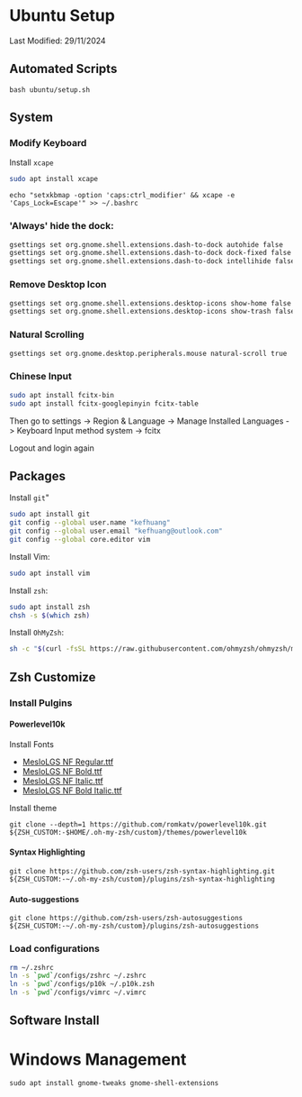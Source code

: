 # Ubuntu Setup
Last Modified: 29/11/2024

## Automated Scripts

```
bash ubuntu/setup.sh
```

## System

### Modify Keyboard
Install `xcape`
```bash
sudo apt install xcape
```

```
echo "setxkbmap -option 'caps:ctrl_modifier' && xcape -e 'Caps_Lock=Escape'" >> ~/.bashrc
```

### 'Always' hide the dock:
```bash
gsettings set org.gnome.shell.extensions.dash-to-dock autohide false
gsettings set org.gnome.shell.extensions.dash-to-dock dock-fixed false
gsettings set org.gnome.shell.extensions.dash-to-dock intellihide false
```

### Remove Desktop Icon
```bash
gsettings set org.gnome.shell.extensions.desktop-icons show-home false
gsettings set org.gnome.shell.extensions.desktop-icons show-trash false
```

### Natural Scrolling
```bash
gsettings set org.gnome.desktop.peripherals.mouse natural-scroll true
```

### Chinese Input
```bash
sudo apt install fcitx-bin
sudo apt install fcitx-googlepinyin fcitx-table
```
Then go to settings -> Region & Language -> Manage Installed Languages ->
Keyboard Input method system -> fcitx

Logout and login again

## Packages

Install `git`"
```bash
sudo apt install git
git config --global user.name "kefhuang"
git config --global user.email "kefhuang@outlook.com"
git config --global core.editor vim
```

Install Vim:
```bash
sudo apt install vim
```

Install `zsh`:
```bash
sudo apt install zsh
chsh -s $(which zsh)
```

Install `OhMyZsh`:
```bash
sh -c "$(curl -fsSL https://raw.githubusercontent.com/ohmyzsh/ohmyzsh/master/tools/install.sh)"
```

## Zsh Customize

### Install Pulgins
#### Powerlevel10k
Install Fonts
- [MesloLGS NF Regular.ttf](
    https://github.com/romkatv/powerlevel10k-media/raw/master/MesloLGS%20NF%20Regular.ttf)
- [MesloLGS NF Bold.ttf](
    https://github.com/romkatv/powerlevel10k-media/raw/master/MesloLGS%20NF%20Bold.ttf)
- [MesloLGS NF Italic.ttf](
    https://github.com/romkatv/powerlevel10k-media/raw/master/MesloLGS%20NF%20Italic.ttf)
- [MesloLGS NF Bold Italic.ttf](
    https://github.com/romkatv/powerlevel10k-media/raw/master/MesloLGS%20NF%20Bold%20Italic.ttf)

Install theme
```
git clone --depth=1 https://github.com/romkatv/powerlevel10k.git ${ZSH_CUSTOM:-$HOME/.oh-my-zsh/custom}/themes/powerlevel10k
```

#### Syntax Highlighting
```
git clone https://github.com/zsh-users/zsh-syntax-highlighting.git ${ZSH_CUSTOM:-~/.oh-my-zsh/custom}/plugins/zsh-syntax-highlighting
```

#### Auto-suggestions
```
git clone https://github.com/zsh-users/zsh-autosuggestions ${ZSH_CUSTOM:-~/.oh-my-zsh/custom}/plugins/zsh-autosuggestions
```

### Load configurations
```bash
rm ~/.zshrc
ln -s `pwd`/configs/zshrc ~/.zshrc
ln -s `pwd`/configs/p10k ~/.p10k.zsh
ln -s `pwd`/configs/vimrc ~/.vimrc
```

## Software Install


# Windows Management

```
sudo apt install gnome-tweaks gnome-shell-extensions
```
